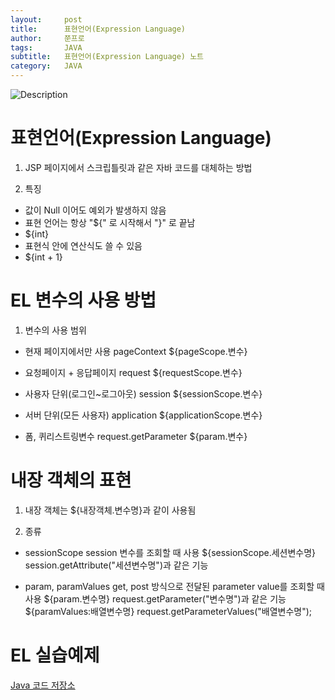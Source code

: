 ```yaml
---
layout:     post
title:      표현언어(Expression Language)
author:     쭌프로
tags:       JAVA
subtitle:   표현언어(Expression Language) 노트
category:   JAVA
---
```


<!-- Start Writing Below in Markdown -->

![Description](https://alalstjr.github.io/jjunpro.github.io/img/java_bg.png)

# 표현언어(Expression Language)

1. JSP 페이지에서 스크립틀릿과 같은 자바 코드를 대체하는 방법

2. 특징
  - 값이 Null 이어도 예외가 발생하지 않음
  - 표현 언어는 항상 "${" 로 시작해서 "}" 로 끝남
  - ${int}
  - 표현식 안에 연산식도 쓸 수 있음
  - ${int + 1}
  
# EL 변수의 사용 방법

1. 변수의 사용 범위
  - 현재 페이지에서만 사용 
    pageContext
    ${pageScope.변수}
  
  - 요청페이지 + 응답페이지
    request
    ${requestScope.변수}
  
  - 사용자 단위(로그인~로그아웃)
    session
    ${sessionScope.변수}
  
  - 서버 단위(모든 사용자)
    application
    ${applicationScope.변수}
  
  - 폼, 퀴리스트링변수
    request.getParameter
    ${param.변수}
  
# 내장 객체의 표현

1. 내장 객체는 ${내장객체.변수명}과 같이 사용됨

2. 종류
  - sessionScope
    session 변수를 조회할 때 사용
    ${sessionScope.세션변수명}
    session.getAttribute("세션변수명")과 같은 기능
  
  - param, paramValues
    get, post 방식으로 전달된 parameter value를 조회할 때 사용
    ${param.변수명}
    request.getParameter("변수명")과 같은 기능
    ${paramValues:배열변수명}
    request.getParameterValues("배열변수명");
    
# EL 실습예제

<a href="https://github.com/alalstjr/Java-study/tree/master/190517-%ED%91%9C%ED%98%84%EC%96%B8%EC%96%B4EL%20%EC%98%88%EC%A0%9C%20%EC%BD%94%EB%93%9C/WebContent/page">Java 코드 저장소</a>
